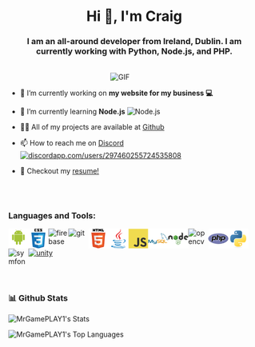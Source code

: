 <h1 align="center">Hi 👋, I'm Craig</h1>
<h3 align="center">I am an all-around developer from Ireland, Dublin. I am currently working with Python, Node.js, and PHP.</h3>
<br/>
<img align="right" alt="GIF" src="https://i.pinimg.com/originals/06/60/ef/0660efe82fa3da42ed56eef013171835.gif" width="300px"/>
<br/>

- 🔭 I’m currently working on **my website for my business 💻**

- 🌱 I’m currently learning **Node.js** <img alt="Node.js" height ="30px" src="https://raw.githubusercontent.com/rahul-jha98/github_readme_icons/main/language_and_tools/square/node/node.svg">

- 👨‍💻 All of my projects are available at [Github](https://github.com/MrGamePLAY1?tab=repositories)

- 📫 How to reach me on [Discord](discordapp.com/users/297460255724535808) <a href="https://discord.gg/discordapp.com/users/297460255724535808" target="blank"><img align="center" src="https://raw.githubusercontent.com/rahuldkjain/github-profile-readme-generator/master/src/images/icons/Social/discord.svg" alt="discordapp.com/users/297460255724535808" height="30" width="40" /></a>

- 📄 Checkout my [resume!](https://drive.google.com/file/d/1zpQmBAbH-0wgFvyl5VngXGF1Ll_FeChE/view?usp=sharing)

 

  <br/>
  <br/>



<h3 align="left">Languages and Tools:</h3>
<p align="left"> <a href="https://developer.android.com" target="_blank" rel="noreferrer"> <img align="left" src="https://raw.githubusercontent.com/devicons/devicon/master/icons/android/android-original-wordmark.svg" alt="android" width="40" height="40"/> </a>
<a href="https://www.w3schools.com/css/" target="_blank" rel="noreferrer"> <img align="left" src="https://raw.githubusercontent.com/devicons/devicon/master/icons/css3/css3-original-wordmark.svg" alt="css3" width="40" height="40"/> </a> 
<a href="https://firebase.google.com/" target="_blank" rel="noreferrer"> <img align="left" src="https://www.vectorlogo.zone/logos/firebase/firebase-icon.svg" alt="firebase" width="40" height="40"/> </a> 
<a href="https://git-scm.com/" target="_blank" rel="noreferrer"> <img align="left" src="https://www.vectorlogo.zone/logos/git-scm/git-scm-icon.svg" alt="git" width="40" height="40"/> </a> 
<a href="https://www.w3.org/html/" target="_blank" rel="noreferrer"> <img align="left" src="https://raw.githubusercontent.com/devicons/devicon/master/icons/html5/html5-original-wordmark.svg" alt="html5" width="40" height="40"/> </a> 
<a href="https://www.java.com" target="_blank" rel="noreferrer"> <img align="left" src="https://raw.githubusercontent.com/devicons/devicon/master/icons/java/java-original.svg" alt="java" width="40" height="40"/> </a> 
<a href="https://developer.mozilla.org/en-US/docs/Web/JavaScript" target="_blank" rel="noreferrer"> <img align="left" src="https://raw.githubusercontent.com/devicons/devicon/master/icons/javascript/javascript-original.svg" alt="javascript" width="40" height="40"/> </a> 
<a href="https://www.mysql.com/" target="_blank" rel="noreferrer"> <img align="left" src="https://raw.githubusercontent.com/devicons/devicon/master/icons/mysql/mysql-original-wordmark.svg" alt="mysql" width="40" height="40"/> </a> 
<a href="https://nodejs.org" target="_blank" rel="noreferrer"> <img align="left" src="https://raw.githubusercontent.com/devicons/devicon/master/icons/nodejs/nodejs-original-wordmark.svg" alt="nodejs" width="40" height="40"/> </a> 
<a href="https://opencv.org/" target="_blank" rel="noreferrer"> <img align="left" src="https://www.vectorlogo.zone/logos/opencv/opencv-icon.svg" alt="opencv" width="40" height="40"/> </a> 
<a href="https://www.php.net" target="_blank" rel="noreferrer"> <img align="left" src="https://raw.githubusercontent.com/devicons/devicon/master/icons/php/php-original.svg" alt="php" width="40" height="40"/> </a> 
<a href="https://www.python.org" target="_blank" rel="noreferrer"> <img align="left" src="https://raw.githubusercontent.com/devicons/devicon/master/icons/python/python-original.svg" alt="python" width="40" height="40"/> </a> 
<a href="https://symfony.com" target="_blank" rel="noreferrer"> <img align="left" src="https://symfony.com/logos/symfony_black_03.svg" alt="symfony" width="40" height="40"/> </a> <a href="https://unity.com/" target="_blank" rel="noreferrer"> <img src="https://www.vectorlogo.zone/logos/unity3d/unity3d-icon.svg" alt="unity" width="40" height="40"/> </a> </p>

<br>
<br>



### 📊 Github Stats
![MrGamePLAY1's Stats](https://github-readme-stats.vercel.app/api?username=MrGamePLAY1&theme=dracula&show_icons=true&hide_border=true&count_private=true)

![MrGamePLAY1's Top Languages](https://github-readme-stats.vercel.app/api/top-langs/?username=MrGamePLAY1&theme=dracula&show_icons=true&hide_border=true&layout=compact)


